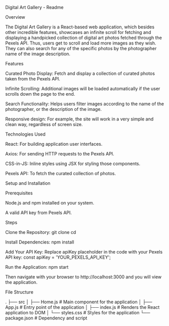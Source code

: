 Digital Art Gallery - Readme

Overview

The Digital Art Gallery is a React-based web application, which besides other incredible features, showcases an infinite scroll for fetching and displaying a handpicked collection of digital art photos fetched through the Pexels API. Thus, users get to scroll and load more images as they wish. They can also search for any of the specific photos by the photographer name of the image description.

Features

Curated Photo Display: Fetch and display a collection of curated photos taken from the Pexels API.

Infinite Scrolling: Additional images will be loaded automatically if the user scrolls down the page to the end.

Search Functionality: Helps users filter images according to the name of the photographer, or the description of the image.

Responsive design: For example, the site will work in a very simple and clean way, regardless of screen size.

Technologies Used

React: For building application user interfaces.

Axios: For sending HTTP requests to the Pexels API.

CSS-in-JS: Inline styles using JSX for styling those components.

Pexels API: To fetch the curated collection of photos.

Setup and Installation

Prerequisites 

Node.js and npm installed on your system. 

A valid API key from Pexels API. 

Steps 

Clone the Repository: 
 git clone <repository-url>
 cd <repository-directory>

Install Dependencies: 
 npm install

Add Your API Key: 
Replace apiKey placeholder in the code with your Pexels API key: 
const apiKey = 'YOUR_PEXELS_API_KEY'; 

Run the Application: 
 npm start 

Then navigate with your browser to http://localhost:3000 and you will view the application. 

File Structure 

. 
├── src 
│ ├── Home.js # Main component for the application 
│ ├── App.js # Entry point of the application 
│ ├── index.js # Renders the React application to DOM 
│ └── styles.css # Styles for the application 
└── package.json # Dependency and script
